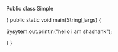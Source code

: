 Public class Simple

{
  public static void main(String[]args)
  {
  
   Sysytem.out.println("hello i am shashank");
     
  }
}
